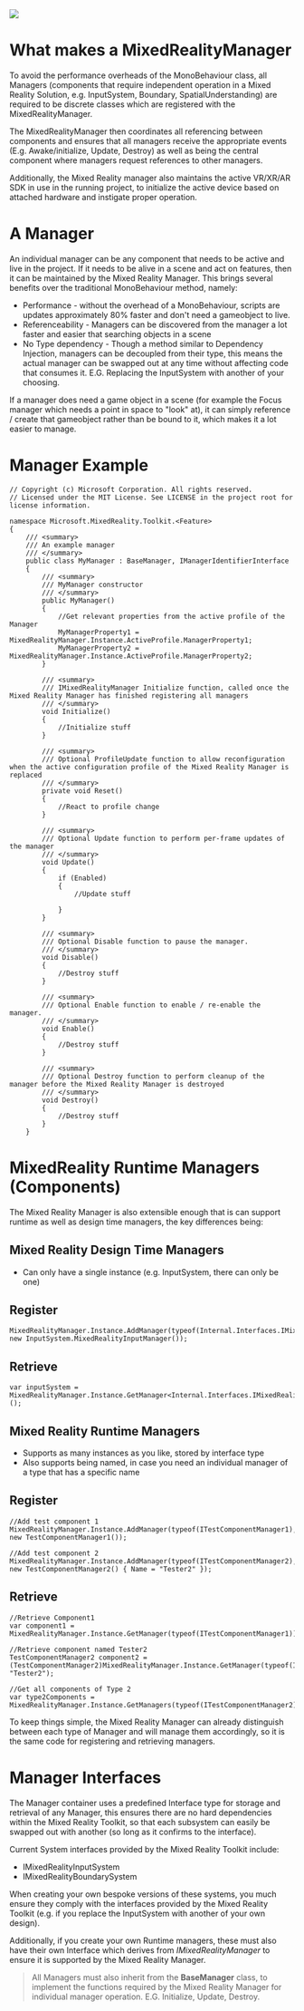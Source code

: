 <img src="External/ReadMeImages/MRTK_Logo_Rev.png">

# What makes a MixedRealityManager

To avoid the performance overheads of the MonoBehaviour class, all Managers (components that require independent operation in a Mixed Reality Solution, e.g. InputSystem, Boundary, SpatialUnderstanding) are required to be discrete classes which are registered with the MixedRealityManager.

The MixedRealityManager then coordinates all referencing between components and ensures that all managers receive the appropriate events (E.g. Awake/initialize, Update, Destroy) as well as being the central component where managers request references to other managers.

Additionally, the Mixed Reality manager also maintains the active VR/XR/AR SDK in use in the running project, to initialize the active device based on attached hardware and instigate proper operation.

# A Manager

An individual manager can be any component that needs to be active and live in the project.  If it needs to be alive in a scene and act on features, then it can be maintained by the Mixed Reality Manager.  This brings several benefits over the traditional MonoBehaviour method, namely:

* Performance - without the overhead of a MonoBehaviour, scripts are updates approximately 80% faster and don't need a gameobject to live.
* Referenceability - Managers can be discovered from the manager a lot faster and easier that searching objects in a scene
* No Type dependency - Though a method similar to Dependency Injection, managers can be decoupled from their type, this means the actual manager can be swapped out at any time without affecting code that consumes it.  E.G. Replacing the InputSystem with another of your choosing.

If a manager does need a game object in a scene (for example the Focus manager which needs a point in space to "look" at), it can simply reference / create that gameobject rather than be bound to it, which makes it a lot easier to manage.

# Manager Example

```
// Copyright (c) Microsoft Corporation. All rights reserved.
// Licensed under the MIT License. See LICENSE in the project root for license information.

namespace Microsoft.MixedReality.Toolkit.<Feature>
{
    /// <summary>
    /// An example manager
    /// </summary>
    public class MyManager : BaseManager, IManagerIdentifierInterface
    {
        /// <summary>
        /// MyManager constructor
        /// </summary>
        public MyManager()
        {
            //Get relevant properties from the active profile of the Manager 
            MyManagerProperty1 = MixedRealityManager.Instance.ActiveProfile.ManagerProperty1;
            MyManagerProperty2 = MixedRealityManager.Instance.ActiveProfile.ManagerProperty2;
        }

        /// <summary>
        /// IMixedRealityManager Initialize function, called once the Mixed Reality Manager has finished registering all managers
        /// </summary>
        void Initialize()
        {
            //Initialize stuff
        }

        /// <summary>
        /// Optional ProfileUpdate function to allow reconfiguration when the active configuration profile of the Mixed Reality Manager is replaced
        /// </summary>
        private void Reset()
        {
            //React to profile change
        }

        /// <summary>
        /// Optional Update function to perform per-frame updates of the manager
        /// </summary>
        void Update()
        {
            if (Enabled)
            {
                //Update stuff

            }
        }

        /// <summary>
        /// Optional Disable function to pause the manager.
        /// </summary>
        void Disable()
        {
            //Destroy stuff
        }

        /// <summary>
        /// Optional Enable function to enable / re-enable the manager.
        /// </summary>
        void Enable()
        {
            //Destroy stuff
        }

        /// <summary>
        /// Optional Destroy function to perform cleanup of the manager before the Mixed Reality Manager is destroyed
        /// </summary>
        void Destroy()
        {
            //Destroy stuff
        }
    }
```

# MixedReality Runtime Managers (Components)
The Mixed Reality Manager is also extensible enough that is can support runtime as well as design time managers, the key differences being:

## Mixed Reality Design Time Managers 

* Can only have a single instance (e.g. InputSystem, there can only be one)

Register
---
```
MixedRealityManager.Instance.AddManager(typeof(Internal.Interfaces.IMixedRealityInputSystem), new InputSystem.MixedRealityInputManager());
```

Retrieve
---
```
var inputSystem = MixedRealityManager.Instance.GetManager<Internal.Interfaces.IMixedRealityInputSystem>();
```

## Mixed Reality Runtime Managers

* Supports as many instances as you like, stored by interface type
* Also supports being named, in case you need an individual manager of a type that has a specific name

Register
---
```
//Add test component 1
MixedRealityManager.Instance.AddManager(typeof(ITestComponentManager1), new TestComponentManager1());

//Add test component 2
MixedRealityManager.Instance.AddManager(typeof(ITestComponentManager2), new TestComponentManager2() { Name = "Tester2" });
```

Retrieve
---
```
//Retrieve Component1
var component1 = MixedRealityManager.Instance.GetManager(typeof(ITestComponentManager1));

//Retrieve component named Tester2
TestComponentManager2 component2 = (TestComponentManager2)MixedRealityManager.Instance.GetManager(typeof(ITestComponentManager2), "Tester2");

//Get all components of Type 2
var type2Components = MixedRealityManager.Instance.GetManagers(typeof(ITestComponentManager2));
```

To keep things simple, the Mixed Reality Manager can already distinguish between each type of Manager and will manage them accordingly, so it is the same code for registering and retrieving managers.

# Manager Interfaces

The Manager container uses a predefined Interface type for storage and retrieval of any Manager, this ensures there are no hard dependencies within the Mixed Reality Toolkit, so that each subsystem can easily be swapped out with another (so long as it confirms to the interface).

Current System interfaces provided by the Mixed Reality Toolkit include:

* IMixedRealityInputSystem
* IMixedRealityBoundarySystem

When creating your own bespoke versions of these systems, you much ensure they comply with the interfaces provided by the Mixed Reality Toolkit (e.g. if you replace the InputSystem with another of your own design).

Additionally, if you create your own Runtime managers, these must also have their own Interface which derives from *IMixedRealityManager* to ensure it is supported by the Mixed Reality Manager.

> All Managers must also inherit from the **BaseManager** class, to implement the functions required by the Mixed Reality Manager for individual manager operation.  E.G. Initialize, Update, Destroy.